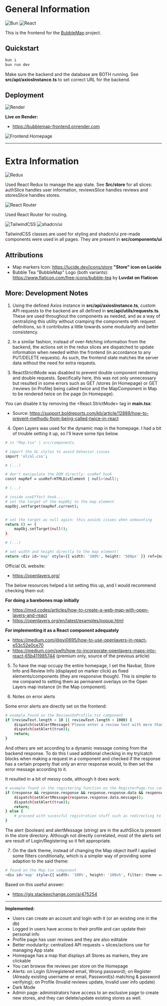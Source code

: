 # General Information

![Bun](https://img.shields.io/badge/Bun-%23000000.svg?style=for-the-badge&logo=bun&logoColor=white)
![React](https://img.shields.io/badge/react-%2320232a.svg?style=for-the-badge&logo=react&logoColor=%2361DAFB)

This is the frontend for the [BubbleMap](https://github.com/SebilleK/BubbleMap) project.

## Quickstart

```bash
bun i
bun run dev
```

Make sure the backend and the database are BOTH running.
See **src/api/axiosInstance.ts** to set correct URL for the backend.

## Deployment

![Render](https://img.shields.io/badge/Render-%46E3B7.svg?style=for-the-badge&logo=render&logoColor=white)

**Live on Render:**

- https://bubblemap-frontend.onrender.com

![Frontend Homepage](src/assets/frontend-example.gif)

---

# Extra Information

![Redux](https://img.shields.io/badge/redux-%23593d88.svg?style=for-the-badge&logo=redux&logoColor=white)

Used React Redux to manage the app state. See **Src/store** for all slices: authSlice handles user information, reviewsSlice handles reviews and storesSlice handles stores.

![React Router](https://img.shields.io/badge/React_Router-CA4245?style=for-the-badge&logo=react-router&logoColor=white)

Used React Router for routing.

![TailwindCSS](https://img.shields.io/badge/tailwindcss-%2338B2AC.svg?style=for-the-badge&logo=tailwind-css&logoColor=white)
![shadcn/ui](https://img.shields.io/badge/shadcn/ui%20%20-8A2BE2?link=https://ui.shadcn.com/)

TailwindCSS classes are used for styling and shadcn/ui pre-made components were used in all pages. They are present in **src/components/ui**

## Attributions

- Map markers Icon: https://lucide.dev/icons/store **"Store" icon on Lucide**
- Bubble Tea "BubbleMap" Logo (both variants): https://www.flaticon.com/free-icons/bubble-tea by **Luvdat on Flaticon**

## More: Development Notes

1. Using the defined Axios instance in **src/api/axiosInstance.ts**, custom API requests to the backend are all defined in **src/api/utils/requests.ts**. These are used throughout the components as needed, and as a way of centralizing this utility without cramping the components with request definitions, so it contributes a little towards some modularity and better consistency.

2. In a similar fashion, instead of over-fetching information from the backend, the actions set in the redux slices are dispatched to update information when needed within the frontend (in accordance to any PUT/DELETE requests). As such, the frontend state matches the server data without the need for extra requests.

3. ReactStrictMode was disabled to prevent double component rendering and double requests. Specifically here, this was not only unnecessary but resulted in some errors such as GET /stores (in Homepage) or GET /reviews (in Profile) being called twice and the MapComponent in Map to be rendered twice on the page (in Homepage).

You can disable it by removing the <React.StrictMode> tag in **main.tsx**:

- Source: https://support.boldreports.com/kb/article/12888/how-to-prevent-methods-from-being-called-twice-in-react

4. Open Layers was used for the dynamic map in the homepage. I had a bit of trouble setting it up, so I'll leave some tips below.

```bash
# in "Map.tsx" | src/components

# import the OL styles to avoid behavior issues
import 'ol/ol.css';

# (...)

# don't manipulate the DOM directly: useRef hook
const mapRef = useRef<HTMLDivElement | null>(null);

# (...)

# inside useEffect hook....
# set the target of the mapObj to the map element
mapObj.setTarget(mapRef.current);


# set the target as null again: this avoids issues when unmounting
return () => {
	mapObj.setTarget(null!);
}

# (...)

# set width and height directly to the map element!
return <div id='map' style={{ width: '100%', height: '500px' }} ref={mapRef}></div>;
```

Official OL website:

- https://openlayers.org/

The below resources helped a lot setting this up, and I would recommend checking them out:

**For doing a barebones map initially**

- https://mxd.codes/articles/how-to-create-a-web-map-with-open-layers-and-react
- https://openlayers.org/en/latest/examples/popup.html

**For implementing it as a React component adequately**

- https://medium.com/@pyj0695/how-to-use-openlayers-in-react-e53c52e0ce70
- https://medium.com/swlh/how-to-incorporate-openlayers-maps-into-react-65b411985744 (premium only, source of the previous article)

5. To have the map occupy the entire homepage, I set the Navbar, Store Info and Review Info (displayed on marker click) as fixed elements/components (they are responsive though). This is simpler to me compared to setting them as permanent overlays on the Open Layers map instance (in the Map component).

6. Notes on error alerts

Some error alerts are directly set on the frontend:

```bash
# example found on the ReviewsOnProfile.tsx component
if (reviewText.length < 10 || reviewText.length > 1000) {
	dispatch(setAlertMessage('Please enter a review text with more than 10 characters and less than 500 characters'));
	dispatch(setAlert(true));
	return;
}
```

And others are set according to a dynamic message coming from the backend response. To do this I used additional checking in my try/catch blocks when making a request in a component and checked if the response has a certain property that only an error response would, to then set the error message according to it.

It resulted in a bit of messy code, although it does work:

```bash
# example found in the registering function on the RegisterPage.tsx component
if (response && response.response && response.response.data && response.response.data.name) {
	dispatch(setAlertMessage(response.response.data.message));
	dispatch(setAlert(true));
	return;
} else {
	# proceed with sucessful registration stuff such as redirecting to login....
}
```

The alert (boolean) and alertMessage (string) are in the authSlice.ts present in the store directory. Although not directly correlated, most of the alerts set are result of Login/Registering so it felt appropriate.

7. On the dark theme, instead of changing the Map object itself I applied some filters conditionally, which is a simpler way of providing some adaption to the said theme:

```bash
# found on the Map.tsx component
<div id='map' style={{ width: '100%', height: '100vh', filter: theme === 'dark' ? 'grayscale(50%) brightness(0.8) contrast(1.5)' : 'brightness(1)' }} ref={mapRef}></div>
```

Based on this useful answer:

- https://gis.stackexchange.com/a/475254

---

**Implemented:**

- Users can create an account and login with it (or an existing one in the db)
- Logged in users have access to their profile and can update their personal info
- Profile page has user reviews and they are also editable
- Better modularity: centralized API requests + slices/actions use for managing App state
- Homepage has a map that displays all Stores as markers, they are clickable
- You can browse the reviews per store on the Homepage
- Alerts: on Login (Unregistered email, Wrong password); on Register (Already existing username or email, Password(s) matching & password verifying); on Profile (Invalid reviews update, Invalid user info update)
- Dark Mode
- Admin page: administrators have access to an exclusive page to create new stores, and they can delete/update existing stores as well.
